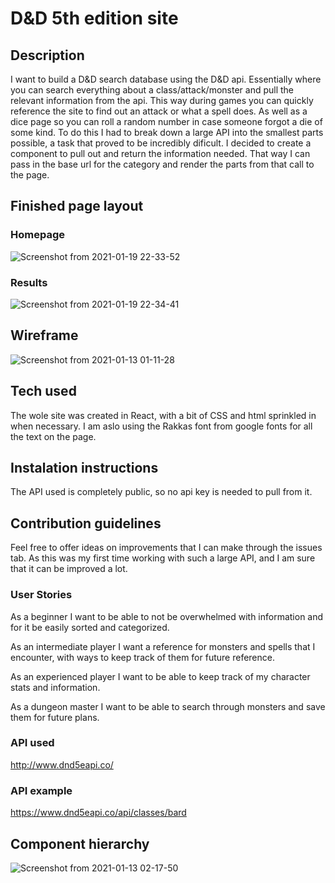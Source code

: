 # D&D 5th edition site<br/>

## Description<br/>

I want to build a D&D search database using the D&D api. Essentially where you can search everything about a class/attack/monster and pull the relevant information from the api. This way during games you can quickly reference the site to find out an attack or what a spell does. As well as a dice page so you can roll a random number in case someone forgot a die of some kind. To do this I had to break down a large API into the smallest parts possible, a task that proved to be incredibly dificult. I decided to create a component to pull out and return the information needed. That way I can pass in the base url for the category and render the parts from that call to the page. <br/>

## Finished page layout
### Homepage <br/>
![Screenshot from 2021-01-19 22-33-52](https://user-images.githubusercontent.com/74937340/105127493-a6890280-5aa6-11eb-992b-4bc95049d560.png)<br/>
### Results <br/>
![Screenshot from 2021-01-19 22-34-41](https://user-images.githubusercontent.com/74937340/105127516-b1dc2e00-5aa6-11eb-89fc-b198803b787c.png)<br/>

## Wireframe <br/>
![Screenshot from 2021-01-13 01-11-28](https://user-images.githubusercontent.com/74937340/105126406-45f8c600-5aa4-11eb-98db-f508ee0f1606.png)

## Tech used <br/>
The wole site was created in React, with a bit of CSS and html sprinkled in when necessary. I am aslo using the Rakkas font from google fonts for all the text on the page.  <br/>

## Instalation instructions <br/>
The API used is completely public, so no api key is needed to pull from it. <br/>

## Contribution guidelines <br/>
Feel free to offer ideas on improvements that I can make through the issues tab. As this was my first time working with such a large API, and I am sure that it can be improved a lot.<br/>

### User Stories <br/>

As a beginner I want to be able to not be overwhelmed with information and for it be easily sorted and categorized. <br/>

As an intermediate player I want a reference for monsters and spells that I encounter, with ways to keep track of them for future reference.<br/>

As an experienced player I want to be able to keep track of my character stats and information.<br/>

As a dungeon master I want to be able to search through monsters and save them for future plans. <br/>
### API used <br/>
http://www.dnd5eapi.co/<br/>

### API example<br/>
https://www.dnd5eapi.co/api/classes/bard <br/>

## Component hierarchy <br/>
![Screenshot from 2021-01-13 02-17-50](https://user-images.githubusercontent.com/74937340/105126457-632d9480-5aa4-11eb-9d34-5fe89bd9cb4e.png)
